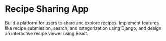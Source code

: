 # Recipe Sharing App
Build a platform for users to share and explore recipes.
Implement features like recipe submission, search, and categorization using Django, and design an interactive recipe viewer using React.
